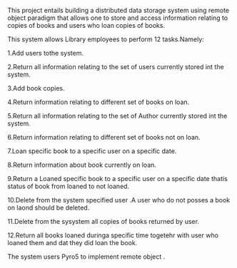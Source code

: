 This project entails building a distributed data storage system using remote object paradigm 
that allows one to store and access information relating to copies of books and users who loan copies of books.

This system allows Library employees to perform 12 tasks.Namely:

1.Add users tothe system.

2.Return all information relating to the set of users currently stored int the system.

3.Add book copies.

4.Return information relating to different set of books on loan.

5.Return all information relating to the set of Author currently stored int the system.

6.Return information relating to different set of books not on loan.

7.Loan specific book to a specific user on a specific date.

8.Return information about book currently on loan.

9.Return a Loaned  specific book to a specific user on a specific date thatis status of book from loaned to not loaned.

10.Delete from the system specified user .A user who do not posses a book on laond should be deleted.

11.Delete from the sysystem all copies of books returned by user.

12.Return all books loaned duringa specific time togetehr with user who loaned them and dat they did loan the book.


The  system users Pyro5 to implement remote object .

